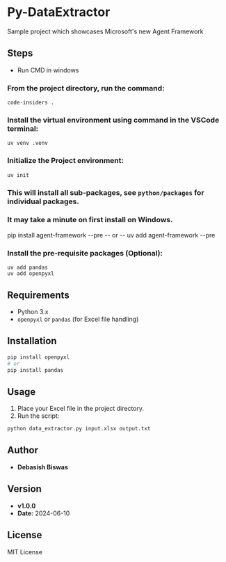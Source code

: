 # Py-DataExtractor

Sample project which showcases Microsoft's new Agent Framework

## Steps

- Run CMD in windows

### From the project directory, run the command:
    code-insiders .

### Install the virtual environment using command in the VSCode terminal:
    uv venv .venv

### Initialize the Project environment:
    uv init

### This will install all sub-packages, see `python/packages` for individual packages.
### It may take a minute on first install on Windows.
pip install agent-framework --pre
-- or --
uv add agent-framework --pre

### Install the pre-requisite packages (Optional):
    uv add pandas
    uv add openpyxl


## Requirements

- Python 3.x
- `openpyxl` or `pandas` (for Excel file handling)

## Installation

```bash
pip install openpyxl
# or
pip install pandas
```

## Usage

1. Place your Excel file in the project directory.
2. Run the script:

```bash
python data_extractor.py input.xlsx output.txt
```

## Author

- **Debasish Biswas**

## Version

- **v1.0.0**
- **Date:** 2024-06-10

## License

MIT License
